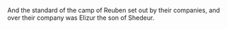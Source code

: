 And the standard of the camp of Reuben set out by their companies, and over their company was Elizur the son of Shedeur.
